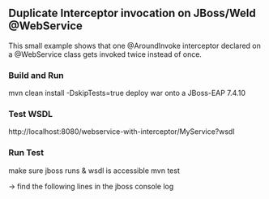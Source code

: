 ## Duplicate Interceptor invocation on JBoss/Weld @WebService

This small example shows that one @AroundInvoke interceptor declared on a @WebService class gets invoked twice instead
of once.

### Build and Run

mvn clean install -DskipTests=true
deploy war onto a JBoss-EAP 7.4.10

### Test WSDL

http://localhost:8080/webservice-with-interceptor/MyService?wsdl

### Run Test

make sure jboss runs & wsdl is accessible
mvn test

-> find the following lines in the jboss console log

